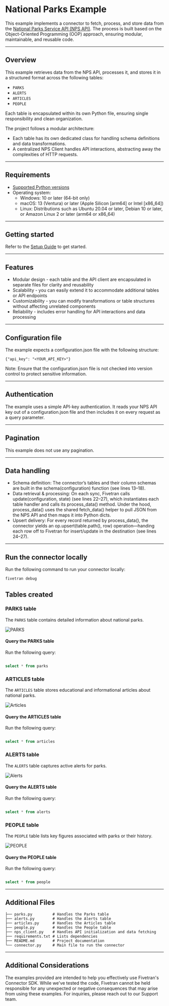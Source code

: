 # National Parks Example

This example implements a connector to fetch, process, and store data from the [National Parks Service API (NPS API)](https://www.nps.gov/subjects/developer/index.htm). The process is built based on the Object-Oriented Programming (OOP) approach, ensuring modular, maintainable, and reusable code. 

---

## Overview

This example retrieves data from the NPS API, processes it, and stores it in a structured format across the following tables:  
- `PARKS`
- `ALERTS`
- `ARTICLES`
- `PEOPLE`

Each table is encapsulated within its own Python file, ensuring single responsibility and clean organization.

The project follows a modular architecture:
- Each table has its own dedicated class for handling schema definitions and data transformations.
- A centralized NPS Client handles API interactions, abstracting away the complexities of HTTP requests.

---

## Requirements

* [Supported Python versions](https://github.com/fivetran/fivetran_connector_sdk/blob/main/README.md#requirements)   
* Operating system:
  * Windows: 10 or later (64-bit only)
  * macOS: 13 (Ventura) or later (Apple Silicon [arm64] or Intel [x86_64])
  * Linux: Distributions such as Ubuntu 20.04 or later, Debian 10 or later, or Amazon Linux 2 or later (arm64 or x86_64)

---

## Getting started

Refer to the [Setup Guide](https://fivetran.com/docs/connectors/connector-sdk/setup-guide) to get started.

---

## Features

- Modular design - each table and the API client are encapsulated in separate files for clarity and reusability
- Scalability - you can easily extend it to accommodate additional tables or API endpoints
- Customizability - you can modify transformations or table structures without affecting unrelated components
- Reliability - includes error handling for API interactions and data processing

---
## Configuration file

The example expects a configuration.json file with the following structure:

```plaintext
{"api_key": "<YOUR_API_KEY>"}
```

Note: Ensure that the configuration.json file is not checked into version control to protect sensitive information.

---

## Authentication

The example uses a simple API-key authentication. It reads your NPS API key out of a configuration.json file and then includes it on every request as a query parameter.

---
## Pagination

This example does not use any pagination. 

---
## Data handling

- Schema definition: The connector’s tables and their column schemas are built in the schema(configuration) function (see lines 13–18).
- Data retrieval & processing: On each sync, Fivetran calls update(configuration, state) (see lines 22–27), which instantiates each table handler and calls its process_data() method. Under the hood, process_data() uses the shared fetch_data() helper to pull JSON from the NPS API and then maps it into Python dicts.
- Upsert delivery: For every record returned by process_data(), the connector yields an op.upsert(table.path(), row) operation—handing each row off to Fivetran for insert/update in the destination (see lines 24–27).

---

## Run the connector locally

Run the following command to run your connector locally:

```bash
fivetran debug 
```

## Tables created

### PARKS table

The `PARKS` table contains detailed information about national parks.

![PARKS](images/Parks.png "Parks Table in DB")

#### Query the PARKS table

Run the following query:

```sql

select * from parks

```

### ARTICLES table

The `ARTICLES` table stores educational and informational articles about national parks.

![Articles](images/Articles.png "Articles Table in DB")

#### Query the ARTICLES table

Run the following query:

```sql

select * from articles

```

### ALERTS table

The `ALERTS` table captures active alerts for parks.

![Alerts](images/Alerts.png "Alerts Table in DB")


#### Query the ALERTS table

Run the following query:

```sql

select * from alerts

```
### PEOPLE table

The `PEOPLE` table lists key figures associated with parks or their history.

![PEOPLE](images/People.png "People Table in DB")


#### Query the PEOPLE table

Run the following query:

```sql

select * from people

```

---
## Additional Files

```plaintext
├── parks.py         # Handles the Parks table
├── alerts.py        # Handles the Alerts table
├── articles.py      # Handles the Articles table
├── people.py        # Handles the People table
├── nps_client.py    # Handles API initialization and data fetching
├── requirements.txt # Lists dependencies
├── README.md        # Project documentation
└── connector.py     # Main file to run the connector
```
---

## Additional Considerations

The examples provided are intended to help you effectively use Fivetran's Connector SDK. While we've tested the code, Fivetran cannot be held responsible for any unexpected or negative consequences that may arise from using these examples. For inquiries, please reach out to our Support team.
